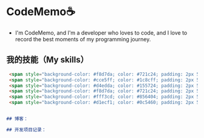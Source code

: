# CodeMemo☕

- I'm CodeMemo, and I'm a developer who loves to code, and I love to record the best moments of my programming journey.

## 我的技能（My skills）
```markdown
 <span style="background-color: #f8d7da; color: #721c24; padding: 2px 5px; border-radius: 3px;">Vue</span>
 <span style="background-color: #cce5ff; color: #1c8cff; padding: 2px 5px; border-radius: 3px;">Node.js</span>
 <span style="background-color: #d4edda; color: #155724; padding: 2px 5px; border-radius: 3px;">React</span>
 <span style="background-color: #f8d7da; color: #721c24; padding: 2px 5px; border-radius: 3px;">Git</span>
 <span style="background-color: #fff3cd; color: #856404; padding: 2px 5px; border-radius: 3px;">Python</span>
 <span style="background-color: #d1ecf1; color: #0c5460; padding: 2px 5px; border-radius: 3px;">MySQL</span>


## 博客：

## 开发项目记录：

